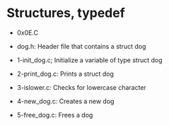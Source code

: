 # Structures, typedef

* 0x0E.C 


* dog.h: Header file that contains a struct dog
* 1-init_dog.c; Initialize a variable of type struct dog
* 2-print_dog.c: Prints a struct dog
* 3-islower.c: Checks for lowercase character
* 4-new_dog.c: Creates a new dog
* 5-free_dog.c: Frees a dog
